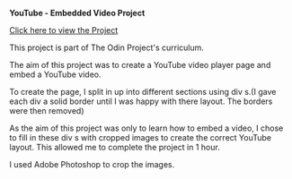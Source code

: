 **YouTube - Embedded Video Project**

[Click here to view the Project](https://paulsheridan-112.github.io/youtube/)

This project is part of The Odin Project's curriculum.

The aim of this project was to create a YouTube video player page and embed a
YouTube video.

To create the page, I split in up into different sections using div s.(I
gave each div a solid border until I was happy with there layout. The
borders were then removed)

As the aim of this project was only to learn how to embed a video, I chose
to fill in these div s with cropped images to create the correct YouTube
layout. This allowed me to complete the project in 1 hour.

I used Adobe Photoshop to crop the images.
